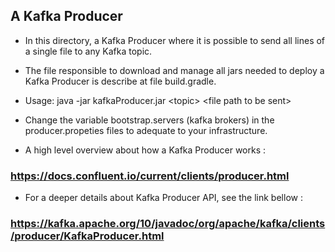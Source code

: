 ## A Kafka Producer
* In this directory, a Kafka Producer where it is possible to send all lines of a single file to any Kafka topic.

* The file responsible to download and manage all jars needed to deploy a Kafka Producer is describe at file build.gradle. 

* Usage: java -jar kafkaProducer.jar \<topic\> \<file path to be sent\>

* Change the variable bootstrap.servers (kafka brokers) in the producer.propeties files to adequate to your infrastructure.

* A high level overview about how a Kafka Producer works :

### https://docs.confluent.io/current/clients/producer.html

* For a deeper details about Kafka Producer API, see the link bellow :
### https://kafka.apache.org/10/javadoc/org/apache/kafka/clients/producer/KafkaProducer.html
